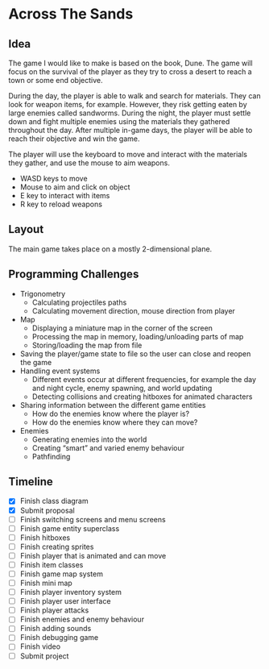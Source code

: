 # Across The Sands

## Idea

The game I would like to make is based on the book, Dune. The game will focus on the survival of the player as they try to cross a desert to reach a town or some end objective.

During the day, the player is able to walk and search for materials. They can look for weapon items, for example. However, they risk getting eaten by large enemies called sandworms. During the night, the player must settle down and fight multiple enemies using the materials they gathered throughout the day. After multiple in-game days, the player will be able to reach their objective and win the game.

The player will use the keyboard to move and interact with the materials they gather, and use the mouse to aim weapons.

- WASD keys to move
- Mouse to aim and click on object
- E key to interact with items
- R key to reload weapons

## Layout

The main game takes place on a mostly 2-dimensional plane. 

## Programming Challenges

- Trigonometry
  - Calculating projectiles paths
  - Calculating movement direction, mouse direction from player
- Map
  - Displaying a miniature map in the corner of the screen
  - Processing the map in memory, loading/unloading parts of map
  - Storing/loading the map from file
- Saving the player/game state to file so the user can close and reopen the game
- Handling event systems
  - Different events occur at different frequencies, for example the day and night cycle, enemy spawning, and world updating
  - Detecting collisions and creating hitboxes for animated characters
- Sharing information between the different game entities
  - How do the enemies know where the player is?
  - How do the enemies know where they can move?
- Enemies
  - Generating enemies into the world
  - Creating “smart” and varied enemy behaviour
  - Pathfinding

## Timeline

- [x] Finish class diagram
- [x] Submit proposal
- [ ] Finish switching screens and menu screens
- [ ] Finish game entity superclass
- [ ] Finish hitboxes
- [ ] Finish creating sprites
- [ ] Finish player that is animated and can move
- [ ] Finish item classes
- [ ] Finish game map system
- [ ] Finish mini map
- [ ] Finish player inventory system
- [ ] Finish player user interface
- [ ] Finish player attacks
- [ ] Finish enemies and enemy behaviour
- [ ] Finish adding sounds
- [ ] Finish debugging game
- [ ] Finish video
- [ ] Submit project

